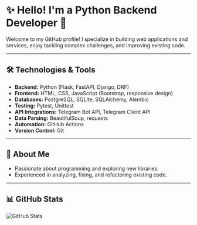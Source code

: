 # ✨ Hello! I'm a Python Backend Developer 👋

Welcome to my GitHub profile! I specialize in building web applications and services, enjoy tackling complex challenges, and improving existing code.

---

## 🛠️ Technologies & Tools
- **Backend:** Python (Flask, FastAPI, Django, DRF)
- **Frontend:** HTML, CSS, JavaScript (Bootstrap, responsive design)
- **Databases:** PostgreSQL, SQLite, SQLAlchemy, Alembic
- **Testing:** Pytest, Unittest
- **API Integrations:** Telegram Bot API, Telegram Client API
- **Data Parsing:** BeautifulSoup, requests
- **Automation:** GitHub Actions
- **Version Control:** Git

---


## 🎯 About Me
- Passionate about programming and exploring new libraries.
- Experienced in analyzing, fixing, and refactoring existing code.

---

## 📊 GitHub Stats

![GitHub Stats](https://github-readme-stats.vercel.app/api?username=wArahh&show_icons=true&theme=dark)
